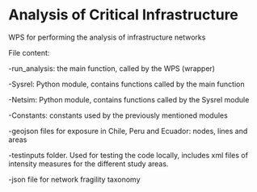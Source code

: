 # Analysis of Critical Infrastructure
WPS for performing the analysis of infrastructure networks

File content:

-run_analysis: the main function, called by the WPS (wrapper)

-Sysrel: Python module, contains functions called by the main function

-Netsim: Python module, contains functions called by the Sysrel module

-Constants: constants used by the previously mentioned modules

-geojson files for exposure in Chile, Peru and Ecuador: nodes, lines and areas

-testinputs folder. Used for testing the code locally, includes xml files of intensity measures for the different study areas.

-json file for network fragility taxonomy
